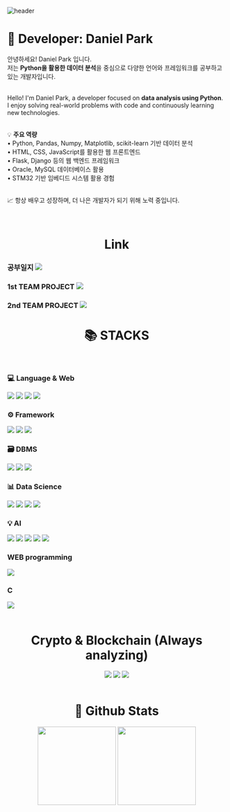 ![header](https://capsule-render.vercel.app/api?type=Rect&color=gradient&height=300&section=header&text=Welcome%20to-nl-Park's%20github)

<h1 align="left">👋 Developer: Daniel Park</h1>

<p align="left">
  안녕하세요! Daniel Park 입니다.<br>
  저는 <strong>Python을 활용한 데이터 분석</strong>을 중심으로 다양한 언어와 프레임워크를 공부하고 있는 개발자입니다.<br><br>
  
<p align="left">
  Hello! I'm Daniel Park, a developer focused on <strong>data analysis using Python</strong>.<br>
  I enjoy solving real-world problems with code and continuously learning new technologies.<br><br>

  💡 <strong>주요 역량</strong><br>
  • Python, Pandas, Numpy, Matplotlib, scikit-learn 기반 데이터 분석<br>
  • HTML, CSS, JavaScript를 활용한 웹 프론트엔드<br>
  • Flask, Django 등의 웹 백엔드 프레임워크<br>
  • Oracle, MySQL 데이터베이스 활용<br>
  • STM32 기반 임베디드 시스템 활용 경험<br><br>

  📈 항상 배우고 성장하며, 더 나은 개발자가 되기 위해 노력 중입니다.

  <br>

  <div align="center">
  <h1>Link</h1>
</div>

<div >
  <h3>공부일지 <a href="https://github.com/onizuka-38/ai_x"><img src="https://img.shields.io/badge/공부일지-0000FF?style=for-the-badge&logo=github&logoColor=white"/></a></h3>
  <h3>1st TEAM PROJECT <a href="https://github.com/tangerineTaste/JikFarm"><img src="https://img.shields.io/badge/PROJ[JIKFARM]-FF0000?style=for-the-badge&logo=github&logoColor=white"/></a></h3>
  <h3>2nd TEAM PROJECT <a href="https://github.com/comlec/2ndProject"><img src="https://img.shields.io/badge/TEAMPRO[미정]-33FF33?style=for-the-badge&logo=github&logoColor=black"/></a></h3>
</div>



<div align="center">
  <h1>📚 STACKS</h1>
</div>

<br>



### 💻 Language & Web
<div>
  <img src="https://img.shields.io/badge/python-3776AB?style=for-the-badge&logo=python&logoColor=white">
  <img src="https://img.shields.io/badge/html5-E34F26?style=for-the-badge&logo=html5&logoColor=white">
  <img src="https://img.shields.io/badge/css-1572B6?style=for-the-badge&logo=css3&logoColor=white">
  <img src="https://img.shields.io/badge/javascript-F7DF1E?style=for-the-badge&logo=javascript&logoColor=black">
</div>

### ⚙️ Framework
<div >
  <img src="https://img.shields.io/badge/flask-000000?style=for-the-badge&logo=flask&logoColor=white">
  <img src="https://img.shields.io/badge/django-092E20?style=for-the-badge&logo=django&logoColor=white">
  <img src="https://img.shields.io/badge/fastapi-FF0000?style=for-the-badge&logo=fastapi&logoColor=white">
</div>

### 🗃️ DBMS
<div >
  <img src="https://img.shields.io/badge/oracle-F80000?style=for-the-badge&logo=oracle&logoColor=white">
  <img src="https://img.shields.io/badge/mysql-4479A1?style=for-the-badge&logo=mysql&logoColor=white">
  <img src="https://img.shields.io/badge/sqlite-447900?style=for-the-badge&logo=sqlite&logoColor=white">
</div>

### 📊 Data Science
<div >
  <img src="https://img.shields.io/badge/numpy-%23013243.svg?style=for-the-badge&logo=numpy&logoColor=white"/>
  <img src="https://img.shields.io/badge/pandas-%23150458.svg?style=for-the-badge&logo=pandas&logoColor=white"/>
  <img src="https://img.shields.io/badge/Matplotlib-%23ffffff.svg?style=for-the-badge&logo=Matplotlib&logoColor=black"/>
  <img src="https://img.shields.io/badge/scikit--learn-%23F7931E.svg?style=for-the-badge&logo=scikit-learn&logoColor=white"/>
</div>

### 💡 AI
<div >
  <img src="https://img.shields.io/badge/DeeepLearning(tensorflow)-ff00ff?style=for-the-badge&logo=DeeepLearning&logoColor=black">
  <img src="https://img.shields.io/badge/MachineLearning(sklearn)-55ff55?style=for-the-badge&logo=MachineLearning&logoColor=white">
  <img src="https://img.shields.io/badge/LLM-55ff55?style=for-the-badge&logo=LLM&logoColor=white">
  <img src="https://img.shields.io/badge/HuggingFace-F7DF1E?style=for-the-badge&logo=HuggingFace&logoColor=black">
  <img src="https://img.shields.io/badge/Ollama-55ff55?style=for-the-badge&logo=Ollama&logoColor=white">
</div>

 ### WEB programming
<div "> 
  <img src="https://img.shields.io/badge/JSP-db46ca?style=for-the-badge&logo=eclipse&logoColor=white">
</div>

### C
<div>
  <img src="https://img.shields.io/badge/stmicroelectronics-03234B?style=flat-square&logo=stmicroelectronics&logoColor=white"/>
</div>

<br>

<div align=center><h1>Crypto & Blockchain (Always analyzing)</h1></div>

<div align="center">
  <img src="https://img.shields.io/badge/Bitcoin-000000?style=for-the-badge&logo=bitcoin&logoColor=white"/>
  <img src="https://img.shields.io/badge/Ethereum-3C3C3D?style=for-the-badge&logo=Ethereum&logoColor=white"/>
  <img src="https://img.shields.io/badge/Chainlink-375BD2?style=for-the-badge&logo=Chainlink&logoColor=white"/>
</div>

<br>


<div align="center"><h1>🤔 Github Stats</h1></div>

<div align="center">
  <img src="https://github-readme-stats.vercel.app/api?username=onizuka-38&cache_seconds=21600" height="180" />
  <img src="https://github-readme-stats.vercel.app/api/top-langs/?username=onizuka-38&layout=compact&cache_seconds=21600" height="180" />
</div>



